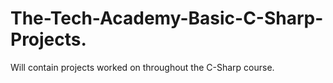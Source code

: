 # The-Tech-Academy-Basic-C-Sharp-Projects.
Will contain projects worked on throughout the C-Sharp course.

